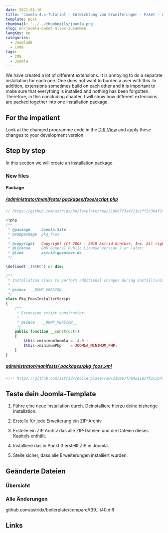 ```yaml
---
date: 2021-01-16
title: 'Joomla 4.x-Tutorial - Entwicklung von Erweiterungen - Paket - Alle Erweiterungen in einer Installationsdatei'
template: post
thumbnail: '../../thumbnails/joomla.png'
slug: en/joomla-paket-alles-zusammen
langKey: en
categories:
  - JoomladE
  - Code
tags:
  - CMS
  - Joomla
---
```


We have created a lot of different extensions. It is annoying to do a separate installation for each one. One does not want to burden a user with this. In addition, extensions sometimes build on each other and it is important to make sure that everything is installed and nothing has been forgotten. Therefore, in this concluding chapter, I will show how different extensions are packed together into one installation package.

## For the impatient

Look at the changed programme code in the [Diff View](https://github.com/astridx/boilerplate/compare/t41...t42) and apply these changes to your development version.

## Step by step

In this section we will create an installation package.

### New files

#### Package

##### [/administrator/manifests/ packages/foos/script.php](https://github.com/astridx/boilerplate/blob/210867f3a4211ecff2c364f292bc4250cd75bc71/src/administrator/manifests/packages/foos/script.php)

```php
// https://github.com/astridx/boilerplate/raw/210867f3a4211ecff2c364f292bc4250cd75bc71/src/administrator/manifests/packages/foos/script.php

<?php
/**
 * @package     Joomla.Site
 * @subpackage  pkg_foos
 *
 * @copyright   Copyright (C) 2005 - 2019 Astrid Günther, Inc. All rights reserved.
 * @license     GNU General Public License version 2 or later;
 * @link        astrid-guenther.de
 */

\defined('_JEXEC') or die;

/**
 * Installation class to perform additional changes during install/uninstall/update
 *
 * @since  __BUMP_VERSION__
 */
class Pkg_FoosInstallerScript
{
	/**
	 * Extension script constructor.
	 *
	 * @since   __BUMP_VERSION__
	 */
	public function __construct()
	{
		$this->minimumJoomla = '4.0';
		$this->minimumPhp    = JOOMLA_MINIMUM_PHP;
	}
}

```

##### [administrator/manifests/ packages/pkg_foos.xml](https://github.com/astridx/boilerplate/blob/210867f3a4211ecff2c364f292bc4250cd75bc71/src/administrator/manifests/packages/pkg_foos.xml)

```XML
<!-- https://github.com/astridx/boilerplate/raw/210867f3a4211ecff2c364f292bc4250cd75bc71/src/administrator/manifests/packages/pkg_foos.xml -->

```

## Teste dein Joomla-Template

1. Führe eine neue Installation durch. Deinstalliere hierzu deine bisherige Installation.

2. Erstelle für jede Erweiterung ein ZIP-Archiv

3. Erstelle ein ZIP Archiv das alle ZIP-Dateien und die Dateien dieses Kapitels enthält.

4. Installiere das in Punkt 3 erstellt ZIP in Joomla.

5. Stelle sicher, dass alle Erweiterungen installiert wurden.

## Geänderte Dateien

### Übersicht

### Alle Änderungen

github.com/astridx/boilerplate/compare/t39...t40.diff

## Links
